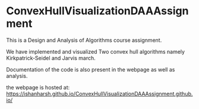 # ConvexHullVisualizationDAAAssignment

This is a Design and Analysis of Algorithms course assignment.

We have implemented and visualized Two convex hull algorithms namely Kirkpatrick-Seidel and Jarvis march.

Documentation of the code is also present in the webpage as well as analysis.

the webpage is hosted at: https://ishanharsh.github.io/ConvexHullVisualizationDAAAssignment.github.io/
